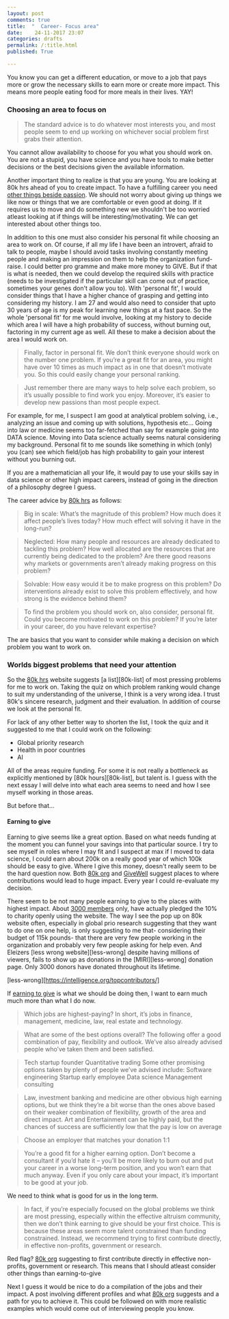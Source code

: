 ```yaml
---
layout: post
comments: true
title:  "  Career- Focus area"
date:    24-11-2017 23:07
categories: drafts
permalink: /:title.html
published: True

---
```

[80k-one-person-diff]:https://80000hours.org/career-guide/how-much-difference-can-one-person-make/

You know you can get a different education, or move to a job that pays more or grow the necessary skills to earn more or create more impact. This means more people eating food for more meals in their lives. YAY!

### Choosing an area to focus on

>The standard advice is to do whatever most interests you, and most people seem to end up working on whichever social problem first grabs their attention.

You cannot allow availability to choose for you what you should work on. You are not a stupid, you have science and you have tools to make better decisions or the best decisions given the available information.

Another important thing to realize is that you are young. You are looking at 80k hrs ahead of you to create impact. To have a fulfilling career you need [other things beside passion][80k-dream-job]. We should not worry about giving up things we like now or things that we are comfortable or even good at doing. If it requires us to move and do something new we shouldn't be too worried atleast looking at if things will be interesting/motivating. We can get interested about other things too.

In addition to this one must also consider his personal fit while choosing an area to work on. Of course, if all my life I have been an introvert, afraid to talk to people, maybe I should avoid tasks involving constantly meeting people and making an impression on them to help the organization fund-raise. I could better pro gramme and make more money to GIVE. But if that is what is needed, then we could develop the required skills with practice (needs to be investigated if the particular skill can come out of practice, sometimes your genes don't allow you to). With 'personal fit', I would consider things that I have a higher chance of grasping and getting into considering my history. I am 27 and would also need to consider that upto 30 years of age is my peak for learning new things at a fast pace. So the whole 'personal fit' for me would involve, looking at my history to decide which area I will have a high probability of success, without burning out, factoring in my current age as well. All these to make a decision about the area I would work on.

>Finally, factor in personal fit. We don’t think everyone should work on the number one problem. If you’re a great fit for an area, you might have over 10 times as much impact as in one that doesn’t motivate you. So this could easily change your personal ranking.

>Just remember there are many ways to help solve each problem, so it’s usually possible to find work you enjoy. Moreover, it’s easier to develop new passions than most people expect.

For example, for me, I suspect I am good at analytical problem solving, i.e., analyzing an issue and coming up with solutions, hypothesis etc... Going into law or medicine seems too far-fetched than say for example going into DATA science. Moving into Data science actually seems natural considering my background. Personal fit to me sounds like something in which (only) you (can) see which field/job has high probability to gain your interest without you burning out.

If you are a mathematician all your life, it would pay to use your skills say in data science or other high impact careers, instead of going in the direction of a philosophy degree I guess.

[80k-dream-job]:https://80000hours.org/career-guide/job-satisfaction/

The career advice by [80k hrs][80k-uur] as follows:

>Big in scale: What’s the magnitude of this problem? How much does it affect people’s lives today? How much effect will solving it have in the long-run?

>Neglected: How many people and resources are already dedicated to tackling this problem? How well allocated are the resources that are currently being dedicated to the problem? Are there good reasons why markets or governments aren’t already making progress on this problem?

>Solvable: How easy would it be to make progress on this problem? Do interventions already exist to solve this problem effectively, and how strong is the evidence behind them?

>To find the problem you should work on, also consider, personal fit. Could you become motivated to work on this problem? If you’re later in your career, do you have relevant expertise?

The are basics that you want to consider while making a decision on which problem you want to work on.

### Worlds biggest problems that need your attention

So the [80k hrs][80k-uur] website suggests [a list][80k-list] of most pressing problems for me to work on. Taking the quiz on which problem ranking would change to suit my understanding of the universe, I think is a very wrong idea. I trust 80k's sincere research, judgment and their evaluation. In addition of course we look at the personal fit.

For lack of any other better way to shorten the list, I took the quiz and it suggested to me that I could work on the following:

- Global priority research
- Health in poor countries
- AI

All of the areas require funding. For some it is not really a bottleneck as explicitly mentioned by [80k hours][80k-list], but talent is. I guess with the next essay I will delve into what each area seems to need and how I see myself working in those areas.

But before that...

#### Earning to give

[givewell]:https://www.givewell.org/s
[giving-what-we-can]:https://www.givingwhatwecan.org/

Earning to give seems like a great option. Based on what needs funding at the moment you can funnel your savings into that particular source. I try to see myself in roles where I may fit and I suspect at max if I moved to data science, I could earn about 200k on a really good year of which 100k should be easy to give. Where I give this money, doesn't really seem to be the hard question now. Both [80k org][80k-uur] and [GiveWell][givewell] suggest places to where contributions would lead to huge impact. Every year I could re-evaluate my decision.

There seem to be not many people earning to give to the places with highest impact. About [3000 members][giving-what-we-can] only, have actually pledged the 10% to charity openly using the website. The way I see the pop up on 80k website often, especially in global prio research suggesting that they want to do one on one help, is only suggesting to me that- considering their budget of 115k pounds- that there are very few people working in the organization and probably very few people asking for help even. And Eleizers [less wrong website][less-wrong] despite having millions of viewers, fails to show up as donations in the [MIRI][less-wrong] donation page. Only 3000 donors have donated throughout its lifetime.

[less-wrong][https://intelligence.org/topcontributors/]

If [earning to give][80k-earning-to-give] is what we should be doing then, I want to earn much much more than what I do now.

>Which jobs are highest-paying?
In short, it’s jobs in finance, management, medicine, law, real estate and technology.

>What are some of the best options overall?
The following offer a good combination of pay, flexibility and outlook. We’ve also already advised people who’ve taken them and been satisfied.

>Tech startup founder
>Quantitative trading
>Some other promising options taken by plenty of people we’ve advised include:
>Software engineering
>Startup early employee
>Data science
>Management consulting

>Law, investment banking and medicine are other obvious high earning options, but we think they’re a bit worse than the ones above based on their weaker combination of flexibility, growth of the area and direct impact. Art and Entertainment can be highly paid, but the chances of success are sufficiently low that the pay is low on average

>Choose an employer that matches your donation 1:1

>You’re a good fit for a higher earning option. Don’t become a consultant if you’d hate it – you’ll be more likely to burn out and put your career in a worse long-term position, and you won’t earn that much anyway. Even if you only care about your impact, it’s important to be good at your job.

We need to think what is good for us in the long term.

>In fact, if you’re especially focused on the global problems we think are most pressing, especially within the effective altruism community, then we don’t think earning to give should be your first choice. This is because these areas seem more talent constrained than funding constrained. Instead, we recommend trying to first contribute directly, in effective non-profits, government or research.

Red flag? [80k org][80k-uur] suggesting to first contribute directly in effective non-profits, government or research. This means that I should atleast consider other things than earning-to-give

Next I guess it would be nice to do a compilation of the jobs and their impact. A post involving different profiles and what [80k org][80k-uur] suggests and a path for you to achieve it. This could be followed on with more realistic examples which would come out of interviewing people you know.

[80k-earning-to-give]:https://80000hours.org/articles/earning-to-give/#whats-the-best-way-to-earn-to-give

<!--

>You want to gain skills in a higher earning option (for use in more direct work later on), and earning to give could help you to stay engaged with social impact while you do so. (In the next article we explain why it’s important to gain “career capital”.)
You’re very uncertain about which problems are most pressing. Earning to give provides the most flexibility because you can easily change where you donate, or even save the money and give later.
You want to contribute to an area that is more funding-constrained rather than talent constrained.

In fact, if you’re especially focused on the global problems we think are most pressing, especially within the effective altruism community, then we don’t think earning to give should be your first choice. This is because these areas seem more talent constrained than funding constrained. Instead, we recommend trying to first contribute directly, in effective non-profits, government or research.

More red flags,  dont make it your first option.

Earning to give is recommended only if it is a good fit. And for example, the current job or data science, both should work well I suspect!


[80k-list]:https://80000hours.org/articles/cause-selection/



https://80000hours.org/articles/earning-to-give/#whats-the-best-way-to-earn-to-give

>Look for an option where you have great personal fit – the chance to excel – that satisfies the following:

>Is higher-earning, and has a good outlook.
Offers flexible career capital, so you can switch out later if you change your mind.
Doesn’t cause harm



What are some of the best options overall?
The following offer a good combination of pay, flexibility and outlook. We’ve also already advised people who’ve taken them and been satisfied.
.
These two paths are among the highest earning and build your skills, although they are very competitive.
.
Tech startup founder
Quantitative trading
Some other promising options taken by plenty of people we’ve advised include:
.
Software engineering
Startup early employee
Data science
Management consulting

>Law, investment banking and medicine are other obvious high earning options, but we think they’re a bit worse than the ones above based on their weaker combination of flexibility, growth of the area and direct impact. Art and Entertainment can be highly paid, but the chances of success are sufficiently low that the pay is low on average

>Choose an employer that matches your donation 1:1

### My profile
I look at all my friends, and the best case reachable example, is in the next few years earning 200k a year and donating around 100k, by working on data science. Maybe it is not too late to do my studies again. I have no idea how feasible this is. I have to move countries, to start with and I am already 26, not sure how much of a criterion age is.

I enjoy going deep into engineering. Answering questions or highly fundamental things, or predicting soluitions for the reality, learning about things that I think are crazy (like designing a machine where in two objects are positioned at an accuracy of 100 micron, and people are able to solve complex matters). I would love to write code. I see that I have no affinity towards management. I am an engineering guy and I like solving problems. In my free time I would like to organize events ror birthdays.

Recently I found myself thinking about not leaveing the place I work at as things are slowly getting more complex and interesting. Rather, I think I it takes some time to get up to speed before you go deeper into the complex dynamcis of the machine that works with electrons, I would easily I feel would love to be the guy developing concepts day in and day out which result in high impact solutions for my company.

Anything challenging is welcome I guess with the addition that I would like to stay in it for a bit long, as I can become really good at it. And that everything takes time. If its not lithography or vacuum design its going to be some thing else. I don't want to sabotage the rest of my life because of the decision I took to be in this field only for one year now. Always measure in impact. But currently I am trying to understand personal fit.

I suspect doing a phd or doing things in mathematics or economics or statistics, sounds quite interesting. My point being I can. However, I need to admit although I might have good grades  in particular subjects, I didn't actually understand every single detail of it. Especially maths, parts with all the different type of domains, I never really got them. All over, I think I kept lacking some information with regard to maths. But despite my handicap, if grades were any indication, I did score quite good in subject related to dynamcis, numerical methods, all involving matrices. Even with dynamics, the ultra basics for me is shaky. For example how does the equation of perturbation even work. Why does it work? At some point you see it works and you just accept such things.

How about I do some courses in economics.i.e., look at the most pressing problem, and if they say they don't really need mopney (money is not the bottle neck) and if they say they need researchers, why not I try to be one. I suspect it is as far-fetched as becoming a data-scientist. As in both cases an eghx has to branch to a new field spend some time there and then bolt to the US. With Economics however, I guess I can apply for a phd. The good bad and the most ugly question is why would anyone in their right mind offer you a phd instead of TOM DICK and HARRY who have done their bachelors in economics. I don't know the first thing about it. but I can learn?

Maybe I can start with a masters course and convert it to a phd? What about funding? MAn this is going to be so hard to come up with some answer regarding what I am going to do in the future.

And why did an stm say just do profiles of people you know, that should give you a good idea on what you could do and how to move to the US.

I see that I could also go in the way I am going, and slowly branch to managing high impact projects which will involve both technical and manegerial skills.

#### Skillsets

My current skillsets are being able to work in new new topics repeatedly, mild python scripting knowledge, design knowldege, problem solving analytical, Worked in the precision industry for over a year.

### Over 30 years learning new things how to use?

#### Global priorities research

Most needed are researchers, and in particular:

Researchers trained in economics, mathematics, or philosophy to develop the methodology for setting global priorities.
Researchers trained in social and natural sciences with the ability to collect data and analyse specific global problems.
and people who can do research and manegirial works.

The idea is to be of real high impact by helping other researchers and the research group to keep focus and prioritize what is important. You could also publish. My grade of 7.5/10 for my master thesis is not representative of the work I put in or the success of my project. The research direction didn't come from me, as I barely had experience in it. I trusted the faculty to give me a good assignment. Unfortunately, it was more about taking an idea and implementing it to see if it works. Went quite deep into linear algebra. I did a lot of coding, and read a lot of papers. Did everything I could with my time to solve the issue. I dived heavily into the theory, but unfortunately, I didn't think of some fundamental things that questioned the need of my research or the use of it. My goal was not to do research unfortunately, my goal was to learn from the best and learn as much as I could. I spent several hours a day working on python, I spent several months understanding the fundamentals and why things came about. But I do think I am work slow (citation needed, compared to what?)

My point is I learn quick, I work hard when I have a personal stake in the situation. I am sure I can step up and with long time spent on it I can definitely kill. Every extra hour I spend at work would mean more impact and that would be life, essentially. So great.

My current boss thinks I work fast, I pick up things quickly. He didn't expect me to finish the project I had started at the beginning of the job within one month, but guess what. I stepped in for several projects and delivered results according to him at pretty good speed. From knowing nothing in a project, I have delivered, and I continue to deliver, its everyday bro.

But, I don't have an economics degree/math/philosophy. In fact economics is something that I have never done. Managing I guess I can. I have never really done it though, other than organising events and some leadership here and there. I am NOT a natural leader, I don't always lead, it depends on the 'status' at a location. If people are indecisive, I can tell them what to do.

Off the bat they say money is not really the bottle neck here. Of course I could donate, but
#### Health in poor countries

A very close to my heart kind of thing. Every human can connect with it.

> Every year around ten million people in poorer countries die of illnesses that can be very cheaply prevented or managed, including malaria, HIV, tuberculosis and diarrhoea. Tens of millions more suffer from persistent undernutrition or parasitic diseases that cause them to be less mentally and physically capable than they otherwise would be.

>Options for working on the problem include serving as a donor to effective projects, working as an economist in intergovernmental organizations such as the World Bank or World Health Organization, or starting or working in a non-profit that scales up proven treatments.

Wow, is economics king? Everywhere they seem to need economists, I guess one creates more impact not by donating, but by working effectively. Period. Wow the work that 80k hrs is doing is incredible. I could be that economist.

An idea could be during the month that I am in india, I could do a course in economics and a course in data science. I am quite inclined to do these as it would free me from the burden of writing. and I honestly wouldn't mind working on these for 4 hrs a day even. Have some pretty decent deadlines and in those 36 days actually crack something.

These two seem to repeating themselves time and again and show themselves in diffenet colors. As a data scientist I could always work on other problems elsewhere with the power I wield.

No points for guessing that somehow an economics phd will help!

>What skill sets and resources are most needed?
The ability to fundraise large sums, or move money within bureaucracies to better projects.
People with on-the-ground logistical skills in international development (i.e. the kind of person who could get 100,000 malaria nets distributed in Africa).
Entrepreneurs (mostly in non-profits but also sometimes for-profits) who could found one of these charities.
Development economists and cost-effectiveness researchers, including economists, statisticians and disease control experts.
Money to fund GiveWell recommended charities.
We think that people capable of starting outstanding projects in this area are likely to be able to attract the necessary funding, making the area mostly talent constrained.

Of course donating is an option, but it needs to be evaluated what could be my contribution. For example, maybe I can hire to economicians to work on this topic for me. How about that?

Impression I get, money is not really the problem, this problem is only sometimes recommended.

I will come back to this, having first gone a full circle on what needs to be done in this world to begin with?

#### Artificail intelligence

Looking at [this video][ai-video] it definitely puts the fear of AI into everybody. The arguments made are strong. A gist is that AI has all the necessary ingredients to become the next industrial revolution. The growth would be super quick, once stable AI is made that can think for itself. The issue lies in understanding what should be the morals of an AI. Cause the AI can quickly become too powerful as it has an almost infinite memory and it can possibly not be controlled. When wielded right it could be the most powerful.


Looking at this the picture I get is that I can't reallyu work for it other than in a manegerial role, a role that brings huge funding and the like. Economists don't really haave a role but policy makers are also wanted here.

Earning to give is an option. There seems to be a surplus with big institutions that would typically get academic funding, but there is hardly any with orgs like MIRI. Donating to them is still an option.




[ai-video]:https://youtu.be/MnT1xgZgkpk



#### summary
There are many ways you can contribute, Currently I see a large focus on economics to actually provide relief to regions like 'global prio research' and health in poor countries.

Donating is surely an option to every important scenario. But maybe as I am in my prime can do more.

Another option would be to work in the capacity of manager to assist people do high level tasks, while you prioritize the actual useful work needed to be done.

Managerial qualities, economics, data science are three things that seem to appear everywhere that can actually do good to the community.

Imagine doing a couple of courses online in economics and then actually following it up with a phd and a job. And at 40's say when you have spent enough time on the science, you can put your forces to actually help people in need more directly.

Currently I am going to move on further and explore career capital and the like, before actually making a more profound statement on this.


Do a summary on profiles enxt week, the different profiles next week, considering earning to give is an option.
---

>However, his focus on climate change wasn’t the result of a careful comparison of the pros and cons of different areas. Rather, by his own admission, he’d happened to read about it, and found it engaging because it was sciency and he was geeky.

>The problem with this approach is that you might happen to stumble across an area that’s just not that big, important or easy to make progress on. You’re also much more likely to stumble across the problems that already receive the most attention, which makes them lower impact.

>The nuclear power stations will all be switched off in a few years. How can we keep Britain’s lights on? …unplug your mobile-phone charger when it’s not in use.


---

>Finally, factor in personal fit. We don’t think everyone should work on the number one problem. If you’re a great fit for an area, you might have over 10 times as much impact as in one that doesn’t motivate you. So this could easily change your personal ranking.

Just remember there are many ways to help solve each problem, so it’s usually possible to find work you enjoy. Moreover, it’s easier to develop new passions than most people expect.

Despite all the uncertainties, your choice of problem might be the single biggest decision in determining your impact.

>if you want to do good in the world, it’s worth really taking the time to learn about different global problems, and how you might contribute to them. It takes time, and there’s a lot to learn, but it’s hard to imagine anything more interesting, or more important.


>Apply this to your own career
Using the resources above, write down the three global problems that you think are most pressing for you to work on. Your personal list will depend on your values, empirical assumptions, and personal fit with the areas.

For each problem, list out some specific career options you could take that would help the problem. You can get ideas in our profiles, as well as further reading on each area. Also remember you can contribute to any problem area through donations and advocacy, even if it’s not the focus of your day job.

This list of problems is just a starting point. The next step is to find concrete career options that will make a difference within the area, which we cover in the next article, then to find an option with excellent personal fit, which we also cover later.

-->
[career-1]:/career.html
[career-2]:/career(2).html
[80k-uur]:https://80000hours.org/career-guide/how-much-difference-can-one-person-make/
